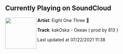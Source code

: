 ## Currently Playing on SoundCloud

[<img align="left" width="100" src="https://i1.sndcdn.com/artworks-qyyQtwWI1CyitIw1-eIzhRQ-t500x500.jpg">](https://soundcloud.com/813/kakoska-okean-prod-by-813)

**Artist**: Eight One Three 🍭 

**Track**: kakOska - Океан ( prod by 813 )

Last updated at 07/22/2021 11:38
